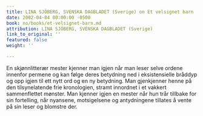 ```yaml
---
title: LINA SJÖBERG, SVENSKA DAGBLADET (Sverige) on Et velsignet barn
date: 2002-04-04 00:00:00 -0500
book: no/books/et-velsignet-barn.md
attribution: LINA SJÖBERG, SVENSKA DAGBLADET (Sverige)
link_to_original: ''
featured: false
weight: ''

---
```

En skjønnlitterær mester kjenner man igjen når man leser selve ordene innenfor permene og kan følge deres betydning ned i eksistensielle bråddyp og opp igjen til ett nytt ord og en ny betydning. Man gjenkjenner henne på den tilsynelatende frie kronologien, stramt innordnet i et vakkert sammenflettet mønster. Man kjenner igjen en mester når hun trår tillbake for sin fortelling, når nyansene, motsigelsene og antydningene tillates å vente på sin leser og blomstre der.